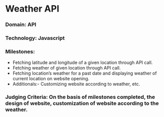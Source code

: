 # Weather API
### Domain: API
### Technology: Javascript
### Milestones:
* Fetching latitude and longitude of a given location through API call.
* Fetching weather of given location through API call.
* Fetching location’s weather for a past date and displaying weather of current location on website opening.
* Additionals:- Customizing website according to weather, etc. 
### Judging Criteria: On the basis of milestones completed, the design of website, customization of website according to the weather.
